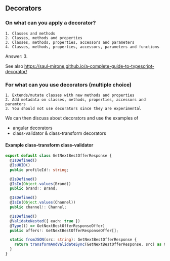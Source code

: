 ## Decorators
### On what can you apply a decorator?

    1. Classes and methods
    2. Classes, methods and properties
    3. Classes, methods, properties, accessors and parameters
    4. Classes, methods, properties, accessors, parameters and functions

Answer: 3.

See also https://saul-mirone.github.io/a-complete-guide-to-typescript-decorator/

### For what can you use decorators (multiple choice)
    1. Extends/mutate classes with new methods and properties
    2. Add metadata on classes, methods, properties, accessors and paramters
    3. You should not use decorators since they are experimental

We can then discuss about decorators and use the examples of
* angular decorators
* class-validator & class-transform decorators

#### Example class-transform class-validator
```ts
export default class GetNextBestOfferResponse {
  @IsDefined()
  @IsUUID()
  public profileId!: string;

  @IsDefined()
  @IsIn(Object.values(Brand))
  public brand!: Brand;

  @IsDefined()
  @IsIn(Object.values(Channel))
  public channel!: Channel;

  @IsDefined()
  @ValidateNested({ each: true })
  @Type(() => GetNextBestOfferResponseOffer)
  public offers!: GetNextBestOfferResponseOffer[];

  static fromJSON(src: string): GetNextBestOfferResponse {
    return transformAndValidateSync(GetNextBestOfferResponse, src) as GetNextBestOfferResponse;
  }
}
```